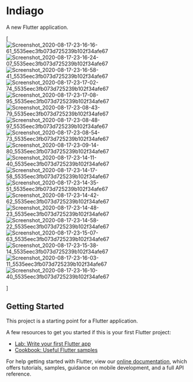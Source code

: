 # Indiago

A new Flutter application.

[
![Screenshot_2020-08-17-23-16-16-61_5535eec3fb073d725239b102f34afe67](https://user-images.githubusercontent.com/31068539/90454241-f24c1000-e0f2-11ea-939b-47a0518f59a1.jpg)
![Screenshot_2020-08-17-23-16-24-07_5535eec3fb073d725239b102f34afe67](https://user-images.githubusercontent.com/31068539/90454244-f415d380-e0f2-11ea-95ec-2e3ecddb2787.jpg)
![Screenshot_2020-08-17-23-16-58-41_5535eec3fb073d725239b102f34afe67](https://user-images.githubusercontent.com/31068539/90454246-f5470080-e0f2-11ea-84dc-0dc256bdac3d.jpg)
![Screenshot_2020-08-17-23-17-02-74_5535eec3fb073d725239b102f34afe67](https://user-images.githubusercontent.com/31068539/90454256-f7a95a80-e0f2-11ea-9697-565f9fcb80d8.jpg)
![Screenshot_2020-08-17-23-17-08-95_5535eec3fb073d725239b102f34afe67](https://user-images.githubusercontent.com/31068539/90454261-f9731e00-e0f2-11ea-80a7-5ec7fbb2e973.jpg)
![Screenshot_2020-08-17-23-08-43-79_5535eec3fb073d725239b102f34afe67](https://user-images.githubusercontent.com/31068539/90454266-faa44b00-e0f2-11ea-9d3b-8eb4cc17ed97.jpg)
![Screenshot_2020-08-17-23-08-48-97_5535eec3fb073d725239b102f34afe67](https://user-images.githubusercontent.com/31068539/90454269-fbd57800-e0f2-11ea-8cb6-4cdbde4be02e.jpg)
![Screenshot_2020-08-17-23-08-54-73_5535eec3fb073d725239b102f34afe67](https://user-images.githubusercontent.com/31068539/90454271-fd9f3b80-e0f2-11ea-9482-02f3420d93d4.jpg)
![Screenshot_2020-08-17-23-09-14-80_5535eec3fb073d725239b102f34afe67](https://user-images.githubusercontent.com/31068539/90454273-fed06880-e0f2-11ea-8ab6-7de4b189fb3e.jpg)
![Screenshot_2020-08-17-23-14-11-40_5535eec3fb073d725239b102f34afe67](https://user-images.githubusercontent.com/31068539/90454274-00019580-e0f3-11ea-9d99-9f8e987cf727.jpg)
![Screenshot_2020-08-17-23-14-17-58_5535eec3fb073d725239b102f34afe67](https://user-images.githubusercontent.com/31068539/90454281-0263ef80-e0f3-11ea-87d4-9fb43a9027db.jpg)
![Screenshot_2020-08-17-23-14-35-51_5535eec3fb073d725239b102f34afe67](https://user-images.githubusercontent.com/31068539/90454287-042db300-e0f3-11ea-9cb0-eda5737e6d12.jpg)
![Screenshot_2020-08-17-23-14-42-62_5535eec3fb073d725239b102f34afe67](https://user-images.githubusercontent.com/31068539/90454291-06900d00-e0f3-11ea-844a-886239178897.jpg)
![Screenshot_2020-08-17-23-14-48-23_5535eec3fb073d725239b102f34afe67](https://user-images.githubusercontent.com/31068539/90454295-08f26700-e0f3-11ea-942e-8048c0a7c417.jpg)
![Screenshot_2020-08-17-23-14-58-22_5535eec3fb073d725239b102f34afe67](https://user-images.githubusercontent.com/31068539/90454300-0abc2a80-e0f3-11ea-9a42-811ad7e68dcb.jpg)
![Screenshot_2020-08-17-23-15-07-63_5535eec3fb073d725239b102f34afe67](https://user-images.githubusercontent.com/31068539/90454301-0bed5780-e0f3-11ea-9b23-7118dc417d4b.jpg)
![Screenshot_2020-08-17-23-15-38-14_5535eec3fb073d725239b102f34afe67](https://user-images.githubusercontent.com/31068539/90454303-0d1e8480-e0f3-11ea-8c63-3d54de5f78fc.jpg)
![Screenshot_2020-08-17-23-16-03-11_5535eec3fb073d725239b102f34afe67](https://user-images.githubusercontent.com/31068539/90454306-0f80de80-e0f3-11ea-93e9-a3c115600cac.jpg)
![Screenshot_2020-08-17-23-16-10-40_5535eec3fb073d725239b102f34afe67](https://user-images.githubusercontent.com/31068539/90454312-114aa200-e0f3-11ea-9c17-db7045aa5eb5.jpg)



]
## Getting Started

This project is a starting point for a Flutter application.

A few resources to get you started if this is your first Flutter project:

- [Lab: Write your first Flutter app](https://flutter.dev/docs/get-started/codelab)
- [Cookbook: Useful Flutter samples](https://flutter.dev/docs/cookbook)

For help getting started with Flutter, view our
[online documentation](https://flutter.dev/docs), which offers tutorials,
samples, guidance on mobile development, and a full API reference.
